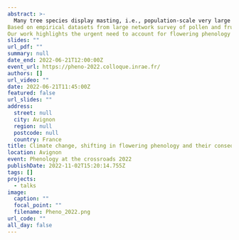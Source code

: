 ```yaml
---
abstract: >-
  Many tree species display masting, i.e., population-scale very large inter-annual fluctuations in seed production, implying locally synchronized trees. Although masting plays a key role in the dynamics of temperate forest ecosystems, its future in the context of climate change remains largely unknown.
Based on empirical datasets from large network survey of pollen and fruiting dynamics of oak populations in mainland France, combined with modeling work, we provide evidence that (i) flowering phenology partly controls pollen limitation and reproductive failure in oak tree populations and (ii) pollen phenology and pollen limitation have evolved over the last 30 years, yet differently depending on the regions considered. 
Our work highlights the urgent need to account for flowering phenology in setting up accurate predictions on the future of masting and that of the forest ecosystem dynamics.
slides: ""
url_pdf: ""
summary: null
date_end: 2022-06-21T12:00:00Z
event_url: https://pheno-2022.colloque.inrae.fr/
authors: []
url_video: ""
date: 2022-06-21T11:45:00Z
featured: false
url_slides: ""
address:
  street: null
  city: Avignon
  region: null
  postcode: null
  country: France
title: Climate change, shifting in flowering phenology and their consequences on the reproduction of oak trees 
location: Avignon
event: Phenology at the crossroads 2022
publishDate: 2022-11-02T15:20:14.755Z
tags: []
projects:
  - talks
image:
  caption: ""
  focal_point: ""
  filename: Pheno_2022.png
url_code: ""
all_day: false
---
```

